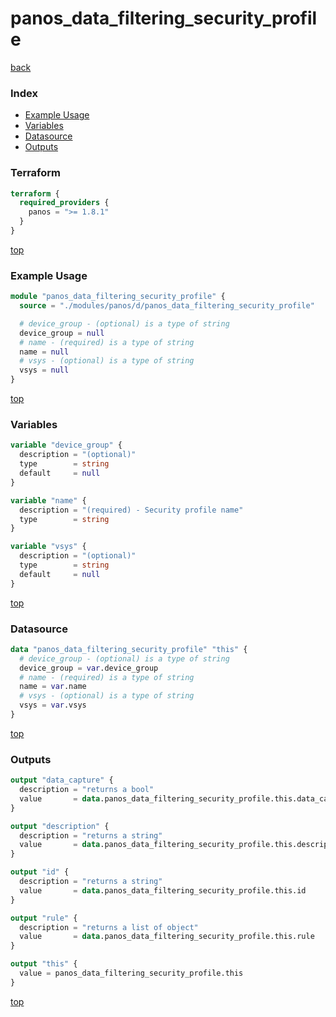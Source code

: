 # panos_data_filtering_security_profile

[back](../panos.md)

### Index

- [Example Usage](#example-usage)
- [Variables](#variables)
- [Datasource](#datasource)
- [Outputs](#outputs)

### Terraform

```terraform
terraform {
  required_providers {
    panos = ">= 1.8.1"
  }
}
```

[top](#index)

### Example Usage

```terraform
module "panos_data_filtering_security_profile" {
  source = "./modules/panos/d/panos_data_filtering_security_profile"

  # device_group - (optional) is a type of string
  device_group = null
  # name - (required) is a type of string
  name = null
  # vsys - (optional) is a type of string
  vsys = null
}
```

[top](#index)

### Variables

```terraform
variable "device_group" {
  description = "(optional)"
  type        = string
  default     = null
}

variable "name" {
  description = "(required) - Security profile name"
  type        = string
}

variable "vsys" {
  description = "(optional)"
  type        = string
  default     = null
}
```

[top](#index)

### Datasource

```terraform
data "panos_data_filtering_security_profile" "this" {
  # device_group - (optional) is a type of string
  device_group = var.device_group
  # name - (required) is a type of string
  name = var.name
  # vsys - (optional) is a type of string
  vsys = var.vsys
}
```

[top](#index)

### Outputs

```terraform
output "data_capture" {
  description = "returns a bool"
  value       = data.panos_data_filtering_security_profile.this.data_capture
}

output "description" {
  description = "returns a string"
  value       = data.panos_data_filtering_security_profile.this.description
}

output "id" {
  description = "returns a string"
  value       = data.panos_data_filtering_security_profile.this.id
}

output "rule" {
  description = "returns a list of object"
  value       = data.panos_data_filtering_security_profile.this.rule
}

output "this" {
  value = panos_data_filtering_security_profile.this
}
```

[top](#index)